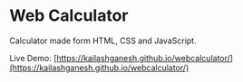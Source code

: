 # Web Calculator

Calculator made form HTML, CSS and JavaScript.

Live Demo: [https://kailashganesh.github.io/webcalculator/](https://kailashganesh.github.io/webcalculator/)